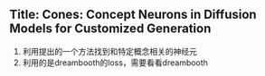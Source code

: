 ## Title: Cones: Concept Neurons in Diffusion Models for Customized Generation
1. 利用提出的一个方法找到和特定概念相关的神经元
2. 利用的是dreambooth的loss，需要看看dreambooth
